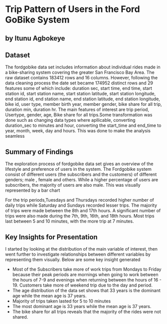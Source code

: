 # Trip Pattern of Users in the Ford GoBike System
## by Itunu Agbokeye


## Dataset

The fordgobike data set includes information about individual rides made in a bike-sharing system covering the greater San Francisco Bay Area.
The raw dataset contains 183412 rows and 16 columns. However, following the data cleaning process the date set became 174952 distinct rows and 29 features some of which include: duration sec, start time, end time, start station id, start station name, start station latitude, start station longitude, end station id, end station name, end station latitude, end station longitude, bike id, user type, member birth year, member gender, bike share for all trip, duration min, duration hr.
The main features of interest are trip period, Usertype, gender, age, Bike share for all trips.Some transformation was done such as changing data types where apllicable, converting duration_sec to minutes and hour, converting the start_time and end_time to year, month, week, day and hours. This was done to make the analysis seamless



## Summary of Findings

The exploration process of fordgobike data set gives an overview of the lifestyle and preference of users in the system. The Fordgobike 
system consist of different users (the subscribers and the customers) of different genders; male , female and others.  While a higher percentage of users are subscribers, the majority of users are also male. This was visually represented by a bar chart

For the trip periods,Tuesdays and Thursdays recorded higher number of daily trips while Saturday and Sundays recorded lesser trips. The majority of trips were made between the 8th and 17th hours. A significant number of trips were also made during the 7th, 9th, 16th, and 18th hours. Most trips last between 5 and 10 minutes, with the more trip at 7 minutes.



## Key Insights for Presentation

I started by looking at the distribution of the main variable of interest, then went further to investigate relationships between different variables by representing them visually. Below are some key insight generated

- Most of the Subscribers take more of work trips from Mondays to Friday because their peak periods are mornings when going to work between the hours of 7-9 and evenings when returning between the hours of 16 - 19. Customers take more of weekend trip due to the day and period.
- The age distribution of the data set shows that 33 years is the dominant age while the mean age is 37 years.
- Majority of trips taken lasted for 5 to 10 minutes
- The most dominant age is 33 years while the mean age is 37 years.
- The bike share for all trips reveals that the majority of the rides were not shared.


